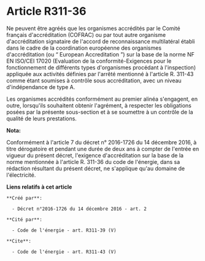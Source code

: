 # Article R311-36

Ne peuvent être agréés que les organismes accrédités par le Comité français d'accréditation (COFRAC) ou par tout autre
organisme d'accréditation signataire de l'accord de reconnaissance multilatéral établi dans le cadre de la coordination
européenne des organismes d'accréditation (ou “ European Accreditation ”) sur la base de la norme NF EN ISO/CEI 17020
(Evaluation de la conformité-Exigences pour le fonctionnement de différents types d'organismes procédant à l'inspection)
appliquée aux activités définies par l'arrêté mentionné à l'article R. 311-43 comme étant soumises à contrôle sous
accréditation, avec un niveau d'indépendance de type A. 

Les organismes accrédités conformément au premier alinéa s'engagent, en outre, lorsqu'ils souhaitent obtenir l'agrément, à
respecter les obligations posées par la présente sous-section et à se soumettre à un contrôle de la qualité de leurs
prestations.

**Nota:**

Conformément à l'article 7 du décret n° 2016-1726 du 14 décembre 2016, à titre dérogatoire et pendant une durée de deux ans à
compter de l'entrée en vigueur du présent décret, l'exigence d'accréditation sur la base de la norme mentionnée à l'article
R. 311-36 du code de l'énergie, dans sa rédaction résultant du présent décret, ne s'applique qu'au domaine de l'électricité.

**Liens relatifs à cet article**

	**Créé par**:

	  - Décret n°2016-1726 du 14 décembre 2016 - art. 2

	**Cité par**:

	  - Code de l'énergie - art. R311-39 (V)

	**Cite**:

	  - Code de l'énergie - art. R311-43 (V)
